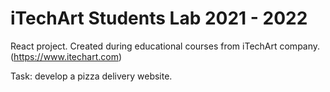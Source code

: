 # iTechArt Students Lab 2021 - 2022

React project. Created during educational courses from iTechArt company. (https://www.itechart.com)

Task: develop a pizza delivery website.

